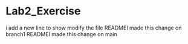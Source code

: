 # Lab2_Exercise
i add a new line to show modify the file
READMEI made this change on branch1
READMEI made this change on main